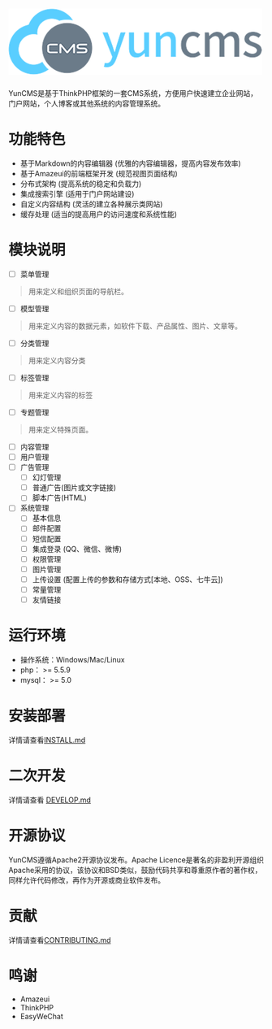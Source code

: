 <h1><a target="_blank" href="http://www.yunalading.com/" title="YunCMS 官网"><img width="500" src="docs/images/logo.png" alt="YunCMS Logo"/></a></h1>

YunCMS是基于ThinkPHP框架的一套CMS系统，方便用户快速建立企业网站，门户网站，个人博客或其他系统的内容管理系统。

# 功能特色
- 基于Markdown的内容编辑器 (优雅的内容编辑器，提高内容发布效率)
- 基于Amazeui的前端框架开发 (规范视图页面结构)
- 分布式架构 (提高系统的稳定和负载力)
- 集成搜索引擎 (适用于门户网站建设)
- 自定义内容结构 (灵活的建立各种展示类网站)
- 缓存处理 (适当的提高用户的访问速度和系统性能)

# 模块说明
- [ ] 菜单管理

> 用来定义和组织页面的导航栏。

- [ ] 模型管理

> 用来定义内容的数据元素，如软件下载、产品属性、图片、文章等。

- [ ] 分类管理

> 用来定义内容分类

- [ ] 标签管理

> 用来定义内容的标签

- [ ] 专题管理

> 用来定义特殊页面。

- [ ] 内容管理
- [ ] 用户管理
- [ ] 广告管理
    - [ ] 幻灯管理
    - [ ] 普通广告(图片或文字链接)
    - [ ] 脚本广告(HTML)
- [ ] 系统管理
    - [ ] 基本信息
    - [ ] 邮件配置
    - [ ] 短信配置
    - [ ] 集成登录 (QQ、微信、微博)
    - [ ] 权限管理
    - [ ] 图片管理
    - [ ] 上传设置 (配置上传的参数和存储方式[本地、OSS、七牛云])
    - [ ] 常量管理
    - [ ] 友情链接

# 运行环境
- 操作系统：Windows/Mac/Linux
- php： >= 5.5.9
- mysql： >= 5.0

# 安装部署
详情请查看[INSTALL.md](INSTALL.md)

# 二次开发
详情请查看 [DEVELOP.md](DEVELOP.md)

# 开源协议
YunCMS遵循Apache2开源协议发布。Apache Licence是著名的非盈利开源组织Apache采用的协议，该协议和BSD类似，鼓励代码共享和尊重原作者的著作权，同样允许代码修改，再作为开源或商业软件发布。

# 贡献
详情请查看[CONTRIBUTING.md](CONTRIBUTING.md)

# 鸣谢
- Amazeui
- ThinkPHP
- EasyWeChat
